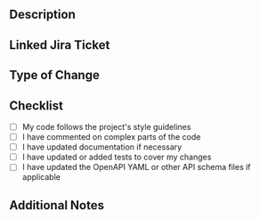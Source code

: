 ## Description

<!--
Summarize changes, try to be specific.
-->

## Linked Jira Ticket

<!--
Link Jira ticket here. [TECH-000](https://swamphacks.atlassian.net/browse/TECH-000)
-->

## Type of Change

<!--
Delete irrelevant options:
- Bug fix (non-breaking change)
- New feature (non-breaking change)
- Breaking change
- Documentation update
- Refactor
-->

## Checklist

- [ ] My code follows the project's style guidelines
- [ ] I have commented on complex parts of the code
- [ ] I have updated documentation if necessary
- [ ] I have updated or added tests to cover my changes
- [ ] I have updated the OpenAPI YAML or other API schema files if applicable

## Additional Notes

<!--
Screenshots and notes would be appreciated!
-->
